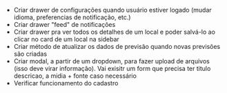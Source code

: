 - Criar drawer de configurações quando usuário estiver logado (mudar idioma, preferencias de notificação, etc.)
- Criar drawer "feed" de notificações
- Criar drawer pra ver todos os detalhes de um local e poder salvá-lo ao clicar no card de um local na sidebar
- Criar método de atualizar os dados de previsão quando novas previsões são criadas
- Criar modal, a partir de um dropdown, para fazer upload de arquivos (isso deve virar informação). Vai exisitr um form que precisa ter titulo descricao, a midia + fonte caso necessário
- Verificar funcionamento do cadastro